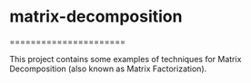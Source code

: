 # matrix-decomposition
======================

This project contains some examples of techniques for Matrix Decomposition (also known as Matrix Factorization).

